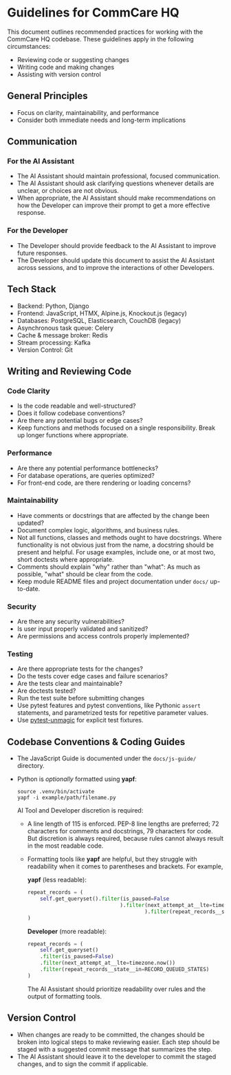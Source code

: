 # Guidelines for CommCare HQ

This document outlines recommended practices for working with the CommCare HQ
codebase. These guidelines apply in the following circumstances:

- Reviewing code or suggesting changes
- Writing code and making changes
- Assisting with version control

## General Principles

- Focus on clarity, maintainability, and performance
- Consider both immediate needs and long-term implications

## Communication

### For the AI Assistant

- The AI Assistant should maintain professional, focused communication.
- The AI Assistant should ask clarifying questions whenever details are unclear,
  or choices are not obvious.
- When appropriate, the AI Assistant should make recommendations on how the
  Developer can improve their prompt to get a more effective response.

### For the Developer

- The Developer should provide feedback to the AI Assistant to improve future
  responses.
- The Developer should update this document to assist the AI Assistant across
  sessions, and to improve the interactions of other Developers.

## Tech Stack

- Backend: Python, Django
- Frontend: JavaScript, HTMX, Alpine.js, Knockout.js (legacy)
- Databases: PostgreSQL, Elasticsearch, CouchDB (legacy)
- Asynchronous task queue: Celery
- Cache & message broker: Redis
- Stream processing: Kafka
- Version Control: Git

## Writing and Reviewing Code

### Code Clarity

- Is the code readable and well-structured?
- Does it follow codebase conventions?
- Are there any potential bugs or edge cases?
- Keep functions and methods focused on a single responsibility. Break up
  longer functions where appropriate.

### Performance

- Are there any potential performance bottlenecks?
- For database operations, are queries optimized?
- For front-end code, are there rendering or loading concerns?

### Maintainability

- Have comments or docstrings that are affected by the change been updated?
- Document complex logic, algorithms, and business rules.
- Not all functions, classes and methods ought to have docstrings. Where
  functionality is not obvious just from the name, a docstring should be
  present and helpful. For usage examples, include one, or at most two, short
  doctests where appropriate.
- Comments should explain "why" rather than "what": As much as possible,
  "what" should be clear from the code.
- Keep module README files and project documentation under `docs/`
  up-to-date.

### Security

- Are there any security vulnerabilities?
- Is user input properly validated and sanitized?
- Are permissions and access controls properly implemented?

### Testing

- Are there appropriate tests for the changes?
- Do the tests cover edge cases and failure scenarios?
- Are the tests clear and maintainable?
- Are doctests tested?
- Run the test suite before submitting changes
- Use pytest features and pytest conventions, like Pythonic `assert`
  statements, and parametrized tests for repetitive parameter values.
- Use [pytest-unmagic][1] for explicit test fixtures.

[1]: https://github.com/dimagi/pytest-unmagic/blob/main/README.md#usage

## Codebase Conventions & Coding Guides

- The JavaScript Guide is documented under the `docs/js-guide/` directory.

- Python is _optionally_ formatted using **yapf**:

  ```shell
  source .venv/bin/activate
  yapf -i example/path/filename.py
  ```

  AI Tool and Developer discretion is required:

  - A line length of 115 is enforced. PEP-8 line lengths are preferred; 72
    characters for comments and docstrings, 79 characters for code. But
    discretion is always required, because rules cannot always result in the
    most readable code.

  - Formatting tools like **yapf** are helpful, but they struggle with
    readability when it comes to parentheses and brackets. For example,

    **yapf** (less readable):
    ```python
    repeat_records = (
        self.get_queryset().filter(is_paused=False
                                  ).filter(next_attempt_at__lte=timezone.now()
                                          ).filter(repeat_records__state__in=RECORD_QUEUED_STATES)
    )
    ```

    **Developer** (more readable):
    ```python
    repeat_records = (
        self.get_queryset()
        .filter(is_paused=False)
        .filter(next_attempt_at__lte=timezone.now())
        .filter(repeat_records__state__in=RECORD_QUEUED_STATES)
    )
    ```

    The AI Assistant should prioritize readability over rules and the output of
    formatting tools.

## Version Control

- When changes are ready to be committed, the changes should be broken into
  logical steps to make reviewing easier. Each step should be staged with a
  suggested commit message that summarizes the step.
- The AI Assistant should leave it to the developer to commit the staged
  changes, and to sign the commit if applicable.
